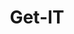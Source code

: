 ---
layout: utdanning/get-it
title: Get-IT
permalink: /utdanning/get-it
studiested: Nettbasert, eller i Larvik
studielengde: 12 måneder
kostnad: Bedriften betaler
krav: Bestått START IT
info: [
"Du får praksis i en bedrift, og pensum blir styrt av teknologiene som brukes der. Du får tett individuell oppfølging av GET Academy både i nøkkelkompetanser og IT-utvikling.",
"Nøkkelkompetanser coaches individuelt i samråd med bedrift og student.",
"Modulen er gratis for studenten fordi bedriften betaler plassen."]
tileggsinfo: Det er én obligatorisk dag på GET Academy per uke og fire dager i bedrift. I løpet av skoleåret er det også tre individuelle uker hvor du er på skolen alle dager og gjør opplegg fra skolen.
learning-goals: [
{
    language: Videregående C# eller bedriftens teknologi,
    sublist: ["Pensum ut fra bedriftens behov og din progresjon", "Typisk de samme emnene som i det utvidede pensumet i modul 3 - men med bedriftens teknologivalg"]
}]
keycompetences: [
        "Grit",
        "Growth mindset",
        "Mening og påvirkning",
        "Mine verdier og styrker",
        "Oppsummering og personliggjøring av tema fra modul 1, 2 og 3"]

---